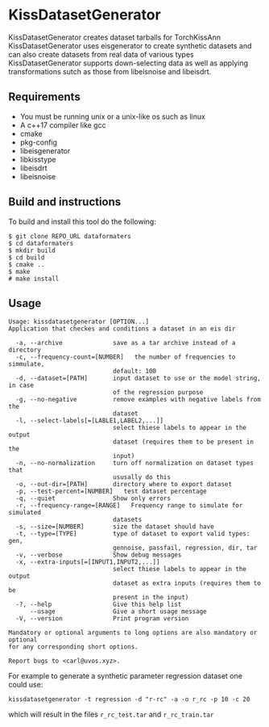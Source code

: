# KissDatasetGenerator

KissDatasetGenerator creates dataset tarballs for TorchKissAnn
KissDatasetGenerator uses eisgenerator to create synthetic datasets and can also create datasets from real data of various types
KissDatasetGenerator supports down-selecting data as well as applying transformations sutch as those from libeisnoise and libeisdrt.

## Requirements

* You must be running unix or a unix-like os such as linux
* A c++17 compiler like gcc
* cmake
* pkg-config
* libeisgenerator
* libkisstype
* libeisdrt
* libeisnoise

## Build and instructions

To build and install this tool do the following:

```
$ git clone REPO_URL dataformaters
$ cd dataformaters
$ mkdir build
$ cd build
$ cmake ..
$ make
# make install
```

## Usage

```
Usage: kissdatasetgenerator [OPTION...] 
Application that checkes and conditions a dataset in an eis dir

  -a, --archive              save as a tar archive instead of a directory
  -c, --frequency-count=[NUMBER]   the number of frequencies to simmulate,
                             default: 100
  -d, --dataset=[PATH]       input dataset to use or the model string, in case
                             of the regression purpose
  -g, --no-negative          remove examples with negative labels from the
                             dataset
  -l, --select-labels[=[LABLE1,LABEL2,...]]
                             select thiese labels to appear in the output
                             dataset (requires them to be present in the
                             input)
  -n, --no-normalization     turn off normalization on dataset types that
                             ususally do this
  -o, --out-dir=[PATH]       directory where to export dataset
  -p, --test-percent=[NUMBER]   test dataset percentage
  -q, --quiet                Show only errors
  -r, --frequency-range=[RANGE]   Frequency range to simulate for simulated
                             datasets
  -s, --size=[NUMBER]        size the dataset should have
  -t, --type=[TYPE]          type of dataset to export valid types: gen,
                             gennoise, passfail, regression, dir, tar
  -v, --verbose              Show debug messages
  -x, --extra-inputs[=[INPUT1,INPUT2,...]]
                             select thiese labels to appear in the output
                             dataset as extra inputs (requires them to be
                             present in the input)
  -?, --help                 Give this help list
      --usage                Give a short usage message
  -V, --version              Print program version

Mandatory or optional arguments to long options are also mandatory or optional
for any corresponding short options.

Report bugs to <carl@uvos.xyz>.
```

For example to generate a synthetic parameter regression dataset one could use:

`kissdatasetgenerator -t regression -d "r-rc" -a -o r_rc -p 10 -c 20`

which will result in the files `r_rc_test.tar` and `r_rc_train.tar` 

